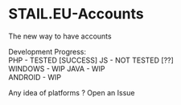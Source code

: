 # STAIL.EU-Accounts
The new way to have accounts

Development Progress:    
PHP - TESTED [SUCCESS]
JS - NOT TESTED [??]   
WINDOWS - WIP
JAVA - WIP     
ANDROID - WIP   

Any idea of platforms ? Open an Issue
